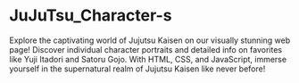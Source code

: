 # JuJuTsu_Character-s
Explore the captivating world of Jujutsu Kaisen on our visually stunning web page! Discover individual character portraits and detailed info on favorites like Yuji Itadori and Satoru Gojo. With HTML, CSS, and JavaScript, immerse yourself in the supernatural realm of Jujutsu Kaisen like never before!
